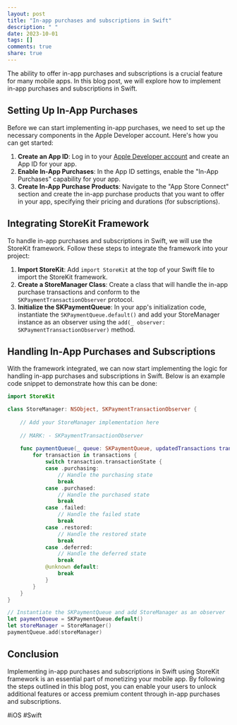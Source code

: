 ```yaml
---
layout: post
title: "In-app purchases and subscriptions in Swift"
description: " "
date: 2023-10-01
tags: []
comments: true
share: true
---
```


The ability to offer in-app purchases and subscriptions is a crucial feature for many mobile apps. In this blog post, we will explore how to implement in-app purchases and subscriptions in Swift.

## Setting Up In-App Purchases
Before we can start implementing in-app purchases, we need to set up the necessary components in the Apple Developer account. Here's how you can get started:

1. **Create an App ID**: Log in to your [Apple Developer account](https://developer.apple.com) and create an App ID for your app.
2. **Enable In-App Purchases**: In the App ID settings, enable the "In-App Purchases" capability for your app.
3. **Create In-App Purchase Products**: Navigate to the "App Store Connect" section and create the in-app purchase products that you want to offer in your app, specifying their pricing and durations (for subscriptions).

## Integrating StoreKit Framework
To handle in-app purchases and subscriptions in Swift, we will use the StoreKit framework. Follow these steps to integrate the framework into your project:

1. **Import StoreKit**: Add `import StoreKit` at the top of your Swift file to import the StoreKit framework.
2. **Create a StoreManager Class**: Create a class that will handle the in-app purchase transactions and conform to the `SKPaymentTransactionObserver` protocol.
3. **Initialize the SKPaymentQueue**: In your app's initialization code, instantiate the `SKPaymentQueue.default()` and add your StoreManager instance as an observer using the `add(_ observer: SKPaymentTransactionObserver)` method.

## Handling In-App Purchases and Subscriptions
With the framework integrated, we can now start implementing the logic for handling in-app purchases and subscriptions in Swift. Below is an example code snippet to demonstrate how this can be done:

```swift
import StoreKit

class StoreManager: NSObject, SKPaymentTransactionObserver {
    
    // Add your StoreManager implementation here
    
    // MARK: - SKPaymentTransactionObserver
    
    func paymentQueue(_ queue: SKPaymentQueue, updatedTransactions transactions: [SKPaymentTransaction]) {
        for transaction in transactions {
            switch transaction.transactionState {
            case .purchasing:
                // Handle the purchasing state
                break
            case .purchased:
                // Handle the purchased state
                break
            case .failed:
                // Handle the failed state
                break
            case .restored:
                // Handle the restored state
                break
            case .deferred:
                // Handle the deferred state
                break
            @unknown default:
                break
            }
        }
    }
}

// Instantiate the SKPaymentQueue and add StoreManager as an observer
let paymentQueue = SKPaymentQueue.default()
let storeManager = StoreManager()
paymentQueue.add(storeManager)
```

## Conclusion

Implementing in-app purchases and subscriptions in Swift using StoreKit framework is an essential part of monetizing your mobile app. By following the steps outlined in this blog post, you can enable your users to unlock additional features or access premium content through in-app purchases and subscriptions.

#iOS #Swift
